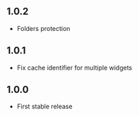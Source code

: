 ## 1.0.2

- Folders protection

## 1.0.1

- Fix cache identifier for multiple widgets

## 1.0.0

- First stable release
